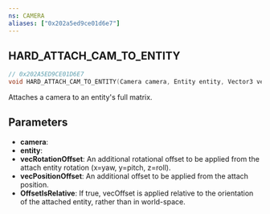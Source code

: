 ```yaml
---
ns: CAMERA
aliases: ["0x202a5ed9ce01d6e7"]
---
```

## HARD_ATTACH_CAM_TO_ENTITY

```c
// 0x202A5ED9CE01D6E7
void HARD_ATTACH_CAM_TO_ENTITY(Camera camera, Entity entity, Vector3 vecRotationOffset, Vector3 vecPositionOffset, bool OffsetIsRelative);
```

Attaches a camera to an entity's full matrix.


## Parameters
* **camera**: 
* **entity**: 
* **vecRotationOffset**: An additional rotational offset to be applied from the attach entity rotation (x=yaw, y=pitch, z=roll).
* **vecPositionOffset**: An additional offset to be applied from the attach position.
* **OffsetIsRelative**: If true, vecOffset is applied relative to the orientation of the attached entity, rather than in world-space.
